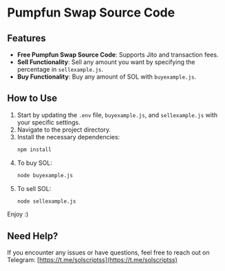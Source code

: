 
# Pumpfun Swap Source Code

## Features
- **Free Pumpfun Swap Source Code**: Supports Jito and transaction fees.
- **Sell Functionality**: Sell any amount you want by specifying the percentage in `sellexample.js`.
- **Buy Functionality**: Buy any amount of SOL with `buyexample.js`.

## How to Use
1. Start by updating the `.env` file, `buyexample.js`, and `sellexample.js` with your specific settings.
2. Navigate to the project directory.
3. Install the necessary dependencies:
   ```bash
   npm install
   ```
4. To buy SOL:
   ```bash
   node buyexample.js
   ```
5. To sell SOL:
   ```bash
   node sellexample.js
   ```

Enjoy :)

## Need Help?
If you encounter any issues or have questions, feel free to reach out on Telegram: [https://t.me/solscriptss](https://t.me/solscriptss)
